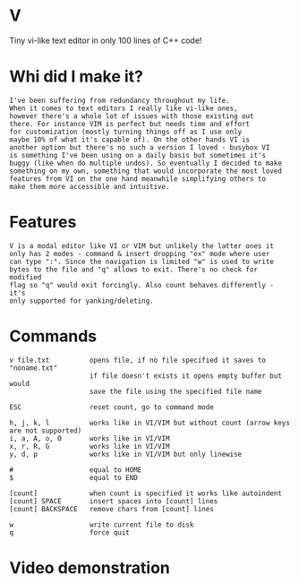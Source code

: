 # V
Tiny vi-like text editor in only 100 lines of C++ code!

# Whi did I make it?
    I've been suffering from redundancy throughout my life.
    When it comes to text editors I really like vi-like ones,
    however there's a whole lot of issues with those existing out
    there. For instance VIM is perfect but needs time and effort
    for customization (mostly turning things off as I use only
    maybe 10% of what it's capable of). On the other hands VI is    
    another option but there's no such a version I loved - busybox VI
    is something I've been using on a daily basis but sometimes it's
    buggy (like when do multiple undos). So eventually I decided to make
    something on my own, something that would incorporate the most loved
    features from VI on the one hand meanwhile simplifying others to
    make them more accessible and intuitive.

# Features
    V is a modal editor like VI or VIM but unlikely the latter ones it
    only has 2 modes - command & insert dropping "ex" mode where user
    can type ":". Since the navigation is limited "w" is used to write
    bytes to the file and "q" allows to exit. There's no check for modified
    flag so "q" would exit forcingly. Also count behaves differently - it's
    only supported for yanking/deleting.

# Commands
    v file.txt          opens file, if no file specified it saves to "noname.txt"
                        if file doesn't exists it opens empty buffer but would
                        save the file using the specified file name

    ESC                 reset count, go to command mode

    h, j, k, l          works like in VI/VIM but without count (arrow keys are not supported)
    i, a, A, o, O       works like in VI/VIM
    x, r, R, G          works like in VI/VIM
    y, d, p             works like in VI/VIM but only linewise
    
    #                   equal to HOME
    $                   equal to END

    [count]             when count is specified it works like autoindent
    [count] SPACE       insert spaces into [count] lines 
    [count] BACKSPACE   remove chars from [count] lines
 
    w                   write current file to disk
    q                   force quit

# Video demonstration

